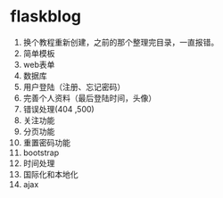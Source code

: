 # flaskblog
1. 换个教程重新创建，之前的那个整理完目录，一直报错。
2. 简单模板
3. web表单
4. 数据库
5. 用户登陆（注册、忘记密码）
6. 完善个人资料（最后登陆时间，头像）
7. 错误处理(404 ,500) 
8. 关注功能
9. 分页功能
10. 重置密码功能
11. bootstrap
12. 时间处理
13. 国际化和本地化
14. ajax